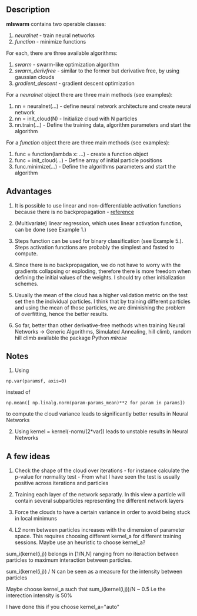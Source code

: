 ## Description
**mlswarm** contains two operable classes:
1. *neuralnet* - train neural networks
2. *function* - minimize functions

For each, there are three available algorithms:
1. *swarm* - swarm-like optimization algorithm
2. *swarm_derivfree* - similar to the former but derivative free, by using gaussian clouds
3. *gradient_descent* - gradient descent optimization

For a *neuralnet* object there are three main methods (see examples):
1. nn = neuralnet(...) - define neural network architecture and create neural network
2. nn = init_cloud(N) - Initialize cloud with N particles
3. nn.train(...) - Define the training data, algorithm parameters and start the algorithm

For a *function* object there are three main methods (see examples):
1. func = function(lambda x: ...) - create a function object 
2. func = init_cloud(...) - Define array of initial particle positions
3. func.minimize(...) - Define the algorithms parameters and start the algorithm


## Advantages
1. It is possible to use linear and non-differentiable activation functions because there is no backpropagation -  [reference](https://missinglink.ai/guides/neural-network-concepts/7-types-neural-network-activation-functions-right/)

2. (Multivariate) linear regression, which uses linear activation function, can be done (see Example 1.)

3. Steps function can be used for binary classification (see Example 5.). Steps activation functions are probably the simplest and fasted to compute.

4. Since there is no backpropagation, we do not have to worry with the gradients collapsing or exploding, therefore there is more freedom when defining the initial values of the weights. I should try other initialization schemes.

5. Usually the mean of the cloud has a higher validation metric on the test set then the individual particles. I think that by training different particles and using the mean of those particles, we are diminishing the problem of overfitting, hence the better results.

6. So far, better than other derivative-free methods when training Neural Networks -> Generic Algorithms, Simulated Annealing, hill climb, random hill climb available the package Python *mlrose*



## Notes

1. Using 

```
np.var(paramsf, axis=0) 
```

instead of 

```
np.mean([ np.linalg.norm(param-params_mean)**2 for param in params]) 
```

to compute the cloud variance leads to significantly better results in Neural Networks

2. Using kernel = kernel(-norm/(2\*var)) leads to unstable results in Neural Networks 


## A few ideas

1. Check the shape of the cloud over iterations - for instance calculate the p-value for normality test - From what I have seen the test is usually positive across iterations and particles

2. Training each layer of the network separatly. In this view a particle will contain several subparticles representing the different network layers

3. Force the clouds to have a certain variance in order to avoid being stuck in local minimuns

4. L2 norm between particles increases with the dimension of parameter space. This requires choosing different kernel_a for different training sessions. Maybe use an heuristic to choose kernel_a? 

sum_i(kernel(i,j)) belongs in [1/N,N] ranging from no iteraction between particles to maximum interaction between particles.

sum_i(kernel(i,j)) / N can be seen as a measure for the intensity between particles

Maybe choose kernel_a such that  sum_i(kernel(i,j))/N ~ 0.5 i.e the interection intensity is 50% 

I have done this if you choose kernel_a="auto"


